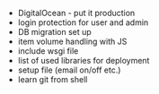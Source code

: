 - DigitalOcean - put it production
- login protection for user and admin
- DB migration set up
- item volume handling with JS
- include wsgi file
- list of used libraries for deployment
- setup file (email on/off etc.)
- learn git from shell
